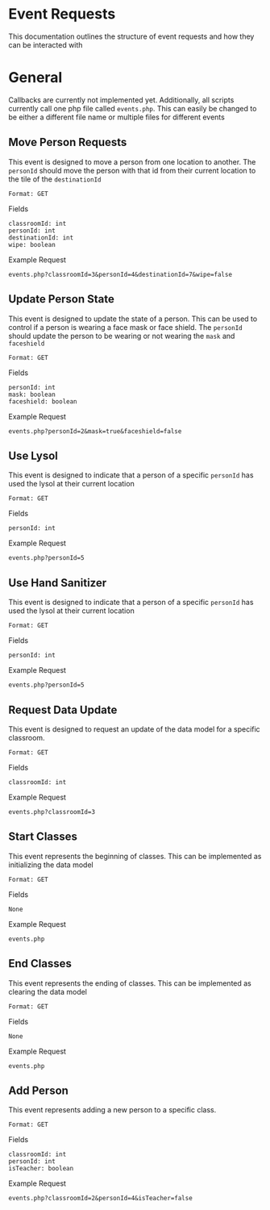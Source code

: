 # Event Requests
This documentation outlines the structure of event requests and how they can be interacted with

# General
Callbacks are currently not implemented yet. Additionally, all scripts currently call one php file called `events.php`. This can easily be changed to be either a different file name or multiple files for different events

## Move Person Requests
This event is designed to move a person from one location to another. The `personId` should move the person with that id from their current location to the tile of the `destinationId`
```
Format: GET
```
Fields
```
classroomId: int
personId: int
destinationId: int
wipe: boolean
```
Example Request
```
events.php?classroomId=3&personId=4&destinationId=7&wipe=false
```

## Update Person State
This event is designed to update the state of a person. This can be used to control if a person is wearing a face mask or face shield. The `personId` should update the person to be wearing or not wearing the `mask` and `faceshield`
```
Format: GET
```
Fields
```
personId: int
mask: boolean
faceshield: boolean
```
Example Request
```
events.php?personId=2&mask=true&faceshield=false
```

## Use Lysol
This event is designed to indicate that a person of a specific `personId` has used the lysol at their current location
```
Format: GET
```
Fields
```
personId: int
```
Example Request
```
events.php?personId=5
```

## Use Hand Sanitizer
This event is designed to indicate that a person of a specific `personId` has used the lysol at their current location
```
Format: GET
```
Fields
```
personId: int
```
Example Request
```
events.php?personId=5
```

## Request Data Update
This event is designed to request an update of the data model for a specific classroom.
```
Format: GET
```
Fields
```
classroomId: int
```
Example Request
```
events.php?classroomId=3
```

## Start Classes
This event represents the beginning of classes. This can be implemented as initializing the data model
```
Format: GET
```
Fields
```
None
```
Example Request
```
events.php
```

## End Classes
This event represents the ending of classes. This can be implemented as clearing the data model
```
Format: GET
```
Fields
```
None
```
Example Request
```
events.php
```

## Add Person
This event represents adding a new person to a specific class.
```
Format: GET
```
Fields
```
classroomId: int
personId: int
isTeacher: boolean
```
Example Request
```
events.php?classroomId=2&personId=4&isTeacher=false
```
